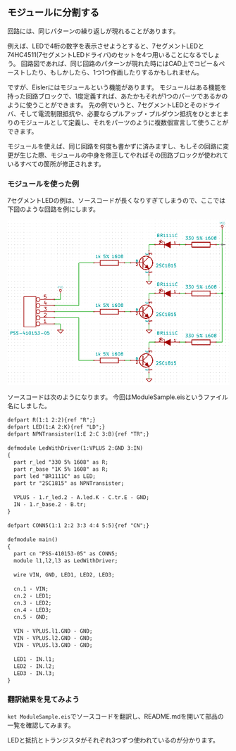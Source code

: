 ## モジュールに分割する

回路には、同じパターンの繰り返しが現れることがあります。

例えば、LEDで4桁の数字を表示させようとすると、7セグメントLEDと74HC4511(7セグメントLEDドライバ)のセットを4つ用いることになるでしょう。
回路図であれば、同じ回路のパターンが現れた時にはCAD上でコピー＆ペーストしたり、もしかしたら、1つ1つ作画したりするかもしれません。

ですが、Eislerにはモジュールという機能があります。
モジュールはある機能を持った回路ブロックで、1度定義すれば、あたかもそれが1つのパーツであるかのように使うことができます。
先の例でいうと、7セグメントLEDとそのドライバ、そして電流制限抵抗や、必要ならプルアップ・プルダウン抵抗をひとまとまりのモジュールとして定義し、それをパーツのように複数個宣言して使うことができます。

モジュールを使えば、同じ回路を何度も書かずに済みますし、もしその回路に変更が生じた際、モジュールの中身を修正してやればその回路ブロックが使われているすべての箇所が修正されます。

### モジュールを使った例

7セグメントLEDの例は、ソースコードが長くなりすぎてしまうので、ここでは下図のような回路を例にします。

![Schematic](resource\Module\Schematic.png)

ソースコードは次のようになります。
今回はModuleSample.eisというファイル名にしました。

```ModuleSample.eis
defpart R(1:1 2:2){ref "R";}
defpart LED(1:A 2:K){ref "LD";}
defpart NPNTransister(1:E 2:C 3:B){ref "TR";}

defmodule LedWithDriver(1:VPLUS 2:GND 3:IN)
{
  part r_led "330 5% 1608" as R;
  part r_base "1K 5% 1608" as R;
  part led "BR1111C" as LED;
  part tr "2SC1815" as NPNTransister;

  VPLUS - 1.r_led.2 - A.led.K - C.tr.E - GND;
  IN - 1.r_base.2 - B.tr;
}

defpart CONN5(1:1 2:2 3:3 4:4 5:5){ref "CN";}

defmodule main()
{
  part cn "PSS-410153-05" as CONN5;
  module l1,l2,l3 as LedWithDriver;

  wire VIN, GND, LED1, LED2, LED3;

  cn.1 - VIN;
  cn.2 - LED1;
  cn.3 - LED2;
  cn.4 - LED3;
  cn.5 - GND;

  VIN - VPLUS.l1.GND - GND;
  VIN - VPLUS.l2.GND - GND;
  VIN - VPLUS.l3.GND - GND;

  LED1 - IN.l1;
  LED2 - IN.l2;
  LED3 - IN.l3;
}
```

### 翻訳結果を見てみよう

`ket ModuleSample.eis`でソースコードを翻訳し、README.mdを開いて部品の一覧を確認してみます。

LEDと抵抗とトランジスタがそれぞれ3つずつ使われているのが分かります。
